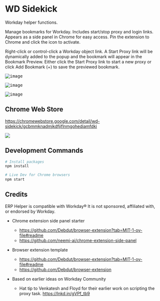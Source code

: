 # WD Sidekick

Workday helper functions.

Manage bookmarks for Workday. Includes start/stop proxy and login links. Appears as a side panel in Chrome for easy access.  Pin the extension to Chrome and click the icon to activate.

Right-click or control-click a Workday object link. A Start Proxy link will be dynamically added to the popup and the bookmark will appear in the Bookmark Preview.  Either click the Start Proxy link to start a new proxy or click Add Bookmark (+) to save the previewed bookmark.

<kbd> ![image](https://github.com/swhitley/wd-sidekick/assets/413552/98cdd9d4-9080-484b-976d-8f0056745691)

<kbd> ![image](https://github.com/swhitley/wd-sidekick/assets/413552/d546e429-e637-439e-810a-96c11199cdce)


<kbd> ![image](https://github.com/swhitley/wd-sidekick/assets/413552/48ddf0e4-6d8a-4850-9e39-67274470e42e)




## Chrome Web Store 

https://chromewebstore.google.com/detail/wd-sidekick/gcbmmknadmjkdfjiflnmgohediamfdki



![](blank.gif)

## Development Commands

```sh
# Install packages
npm install

# Live Dev for Chrome browsers
npm start
```


## Credits

ERP Helper is compatible with Workday®
It is not sponsored, affiliated with, or endorsed by Workday.

- Chrome extension side panel starter
  - https://github.com/Debdut/browser-extension?tab=MIT-1-ov-file#readme
  - https://github.com/neemi-ai/chrome-extension-side-panel

- Browser extension template
  - https://github.com/Debdut/browser-extension?tab=MIT-1-ov-file#readme
  - https://github.com/Debdut/browser-extension

- Based on earlier ideas on Workday Community
  - Hat tip to Venkatesh and Floyd for their earlier work on scripting the proxy task. https://lnkd.in/gVPf_tb9

